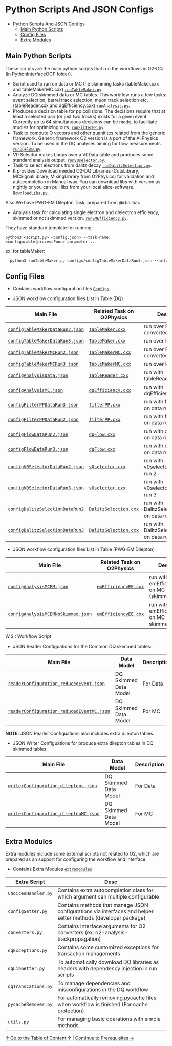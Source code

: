 # Python Scripts And JSON Configs

- [Python Scripts And JSON Configs](#python-scripts-and-json-configs)
  - [Main Python Scripts](#main-python-scripts)
  - [Config Files](#config-files)
  - [Extra Modules](#extra-modules)


## Main Python Scripts

These scripts are the main python scripts that run the workflows in O2-DQ (in PythonInterfaceOOP folder).

* Script used to run on data or MC the skimming tasks (tableMaker.cxx and tableMakerMC.cxx)
[`runTableMaker.py`](https://github.com/ctolon/PythonInterfaceOOP/tree/main/PythonInterfaceOOP/runTableMaker.py).
* Analyze DQ skimmed data or MC tables. This workflow runs a few tasks: event selection, barrel track selection, muon track selection etc. (tableReader.cxx and dqEfficiency.cxx)
[`runAnalysis.py`](https://github.com/ctolon/PythonInterfaceOOP/tree/main/PythonInterfaceOOP/runAnalysis.py).
* Produces a decision table for pp collisions. The decisions require that at least a selected pair (or just two tracks) exists for a given event. Currently up to 64 simultaneous decisions can be made, to facilitate studies for optimizing cuts. 
[`runFilterPP.py`](https://github.com/ctolon/PythonInterfaceOOP/tree/main/PythonInterfaceOOP/runFilterPP.py).
* Task to compute Q vectors and other quanitites related from the generic framework. Generic framework O2 version is a port of the AliPhysics version. To be used in the DQ analyses aiming for flow measurements.
[`runDQFlow.py`](https://github.com/ctolon/PythonInterfaceOOP/tree/main/PythonInterfaceOOP/runDQFlow.py).
* V0 Selector makes Loops over a V0Data table and produces some standard analysis output.
[`runV0selector.py`](https://github.com/ctolon/PythonInterfaceOOP/tree/main/PythonInterfaceOOP/runV0selector.py).
* Task to select electrons from dalitz decay
[`runDalitzSelection.py`](https://github.com/ctolon/PythonInterfaceOOP/tree/main/PythonInterfaceOOP/runDalitzSelection.py).
* It provides Download needed O2-DQ Libraries (CutsLibrary, MCSignalLibrary, MixingLibrary from O2Physics) for validation and autocompletion in Manual way. You can download libs with version as nightly or you can pull libs from your local alice-software.
[`DownloadLibs.py`](https://github.com/ctolon/PythonInterfaceOOP/tree/main/PythonInterfaceOOP/DownloadLibs.py).

Also We have PWG-EM Dilepton Task, prepared from @rbailhac

* Analysis task for calculating single electron and dielectron efficiency, skimmed or not skimmed version.
[`runEMEfficiency.py`](https://github.com/ctolon/PythonInterfaceOOP/blob/main/PythonInterfaceOOP/runEMEfficiency.py).

They have standard template for running:

`python3 <script.py> <config.json> --task-name:<configurable|processFunc> parameter ...`

ex. for tableMaker:
```ruby
  python3 runTableMaker.py configs/configTableMakerDataRun3.json --internal-dpl-aod-reader:aod-file Datas/AO2D_ppDataRun3_LHC22c.root --table-maker:processMuonOnlyWithCov true --table-maker:processBarrelOnlyWithCov true --event-selection-task:syst pp --table-maker:cfgQA true --table-maker:cfgMuonCuts muonQualityCuts muonTightQualityCutsForTests --table-maker:cfgBarrelTrackCuts jpsiPID1 jpsiPID2 jpsiO2MCdebugCuts --add_track_prop --logFile
```
## Config Files

* Contains workflow configuration files
[`Configs`](https://github.com/ctolon/PythonInterfaceOOP/tree/main/PythonInterfaceOOP/configs)


* JSON workflow configuration files List in Table (DQ)

Main File | Related Task on O2Physics | Description | W.S
--- | --- | --- | ---
[`configTableMakerDataRun2.json`](https://github.com/ctolon/PythonInterfaceOOP/tree/main/PythonInterfaceOOP/configs/configTableMakerDataRun2.json) | [`TableMaker.cxx`](https://github.com/AliceO2Group/O2Physics/blob/master/PWGDQ/TableProducer/tableMaker.cxx) | run over Run-2 converted data | `runTableMaker.py` 
[`configTableMakerDataRun3.json`](https://github.com/ctolon/PythonInterfaceOOP/tree/main/PythonInterfaceOOP/configs/configTableMakerDataRun3.json) | [`TableMaker.cxx`](https://github.com/AliceO2Group/O2Physics/blob/master/PWGDQ/TableProducer/tableMaker.cxx) | run over Run-3 data | `runTableMaker.py` |
[`configTableMakerMCRun2.json`](https://github.com/ctolon/PythonInterfaceOOP/tree/main/PythonInterfaceOOP/configs/configTableMakerMCRun2.json) | [`TableMakerMC.cxx`](https://github.com/AliceO2Group/O2Physics/blob/master/PWGDQ/TableProducer/tableMakerMC.cxx) | run over Run-2 converted MC | `runTableMaker.py`
[`configTableMakerMCRun3.json`](https://github.com/ctolon/PythonInterfaceOOP/tree/main/PythonInterfaceOOP/configs/configTableMakerMCRun3.json) | [`TableMakerMC.cxx`](https://github.com/AliceO2Group/O2Physics/blob/master/PWGDQ/TableProducer/tableMakerMC.cxx) | run over Run-3 MC | `runTableMaker.py`
[`configAnalysisData.json`](https://github.com/ctolon/PythonInterfaceOOP/tree/main/PythonInterfaceOOP/configs/configAnalysisData.json) | [`TableReader.cxx`](https://github.com/AliceO2Group/O2Physics/blob/master/PWGDQ/Tasks/tableReader.cxx) | run with tableReader.cxx | `runAnalysis.py`
[`configAnalysisMC.json`](https://github.com/ctolon/PythonInterfaceOOP/tree/main/PythonInterfaceOOP/configs/configAnalysisMC.json) | [`dqEfficiency.cxx`](https://github.com/AliceO2Group/O2Physics/blob/master/PWGDQ/Tasks/dqEfficiency.cxx) | run with dqEfficiency.cxx | `runAnalysis.py` 
[`configFilterPPDataRun3.json`](https://github.com/ctolon/PythonInterfaceOOP/tree/main/PythonInterfaceOOP/configs/configFilterPPDataRun3.json) | [`filterPP.cxx`](https://github.com/AliceO2Group/O2Physics/blob/master/PWGDQ/Tasks/filterPP.cxx) | run with filterPP.cxx on data run 3 | `runFilterPP.py`
[`configFilterPPDataRun2.json`](https://github.com/ctolon/PythonInterfaceOOP/tree/main/PythonInterfaceOOP/configs/configFilterPPDataRun2.json) | [`filterPP.cxx`](https://github.com/AliceO2Group/O2Physics/blob/master/PWGDQ/Tasks/filterPP.cxx) | run with filterPP.cxx on data run 2 | `runFilterPP.py`
[`configFlowDataRun2.json`](https://github.com/ctolon/PythonInterfaceOOP/tree/main/PythonInterfaceOOP/configs/configFlowDataRun2.json) | [`dqFlow.cxx`](https://github.com/AliceO2Group/O2Physics/blob/master/PWGDQ/Tasks/dqFlow.cxx) | run with dqFlow.cxx on data run 2 | `runDQFlow.py`
[`configFlowDataRun3.json`](https://github.com/ctolon/PythonInterfaceOOP/tree/main/PythonInterfaceOOP/configs/configFlowDataRun3.json) | [`dqFlow.cxx`](https://github.com/AliceO2Group/O2Physics/blob/master/PWGDQ/Tasks/dqFlow.cxx) | run with dqFlow.cxx on data run 3 | `runDQFlow.py`
[`configV0SelectorDataRun2.json`](https://github.com/ctolon/PythonInterfaceOOP/tree/main/PythonInterfaceOOP/configs/configV0SelectorDataRun2.json) | [`v0selector.cxx`](https://github.com/AliceO2Group/O2Physics/blob/master/PWGDQ/Tasks/v0selector.cxx) | run with v0selector.cxx on data run 2 | `runV0selector.py`
[`configV0SelectorDataRun3.json`](https://github.com/ctolon/PythonInterfaceOOP/tree/main/PythonInterfaceOOP/configs/configV0SelectorDataRun3.json) | [`v0selector.cxx`](https://github.com/AliceO2Group/O2Physics/blob/master/PWGDQ/Tasks/v0selector.cxx) | run with v0selector.cxx on data run 3 | `runV0selector.py`
[`configDalitzSelectionDataRun2`](https://github.com/ctolon/PythonInterfaceOOP/tree/main/PythonInterfaceOOP/configs/configDalitzSelectionDataRun2.json) | [`DalitzSelection.cxx`](https://github.com/AliceO2Group/O2Physics/blob/master/PWGDQ/Tasks/DalitzSelection.cxx) | run with DalitzSelection.cxx.cxx on data run 2 | `runDalitzSelection.py`
[`configDalitzSelectionDataRun3`](https://github.com/ctolon/PythonInterfaceOOP/tree/main/PythonInterfaceOOP/configs/configDalitzSelectionDataRun3.json) | [`DalitzSelection.cxx`](https://github.com/AliceO2Group/O2Physics/blob/master/PWGDQ/Tasks/DalitzSelection.cxx) | run with DalitzSelection.cxx.cxx on data run 3 | `runDalitzSelection.py`

* JSON workflow configuration files List in Table (PWG-EM Dilepton)

Main File | Related Task on O2Physics | Description | W.S
--- | --- | --- | ---
[`configAnalysisMCEM.json`](https://github.com/ctolon/PythonInterfaceOOP/blob/main/PythonInterfaceOOP/configs/configAnalysisMCEM.json) | [`emEfficiencyEE.cxx`](https://github.com/AliceO2Group/O2Physics/blob/master/PWGEM/Dilepton/Tasks/emEfficiencyEE.cxx) | run with emEfficiencyEE.cxx on MC run 3 (skimmed) | `runEMEfficiency.py`
[`configAnalysisMCEMNoSkimmed.json`](https://github.com/ctolon/PythonInterfaceOOP/blob/main/PythonInterfaceOOP/configs/configAnalysisMCEMNoSkimmed.json) | [`emEfficiencyEE.cxx`](https://github.com/AliceO2Group/O2Physics/blob/master/PWGEM/Dilepton/Tasks/emEfficiencyEE.cxx) | run with emEfficiencyEE.cxx on MC run 3 (not skimmed) | `runEMEfficiency.py`

W.S : Workflow Script


* JSON Reader Configuations for the Common DQ skimmed tables:

Main File | Data Model | Description
--- | --- | ---
[`readerConfiguration_reducedEvent.json`](https://github.com/ctolon/PythonInterfaceOOP/tree/main/PythonInterfaceOOP/configs/readerConfiguration_reducedEvent.json) | DQ Skimmed Data Model | For Data
[`readerConfiguration_reducedEventMC.json`](https://github.com/ctolon/PythonInterfaceOOP/tree/main/PythonInterfaceOOP/configs/readerConfiguration_reducedEventMC.json) | DQ Skimmed Data Model | For MC

**NOTE**: JSON Reader Configuations also includes extra dilepton tables.


* JSON Writer Configuations for produce extra dilepton tables in DQ skimmed tables:

Main File | Data Model | Description
--- | --- | ---
[`writerConfiguration_dileptons.json`](https://github.com/ctolon/PythonInterfaceOOP/tree/main/PythonInterfaceOOP/configs/writerConfiguration_dileptons.json) | DQ Skimmed Data Model | For Data
[`writerConfiguration_dileptonMC.json`](https://github.com/ctolon/PythonInterfaceOOP/tree/main/PythonInterfaceOOP/configs/writerConfiguration_dileptonMC.json) | DQ Skimmed Data Model | For MC

## Extra Modules

Extra modules include some external scripts not related to O2, which are prepared as an support for configuring the workflow and interface.

* Contains Extra Modules
[`extramodules`](https://github.com/ctolon/PythonInterfaceOOP/tree/main/PythonInterfaceOOP/extramodules)

Extra Script | Desc
--- | --- 
`ChoicesHandler.py`      | Contains extra autocompletion class for which argument can multiple configurable
`configSetter.py`    | Contains methods that manage JSON configurations via interfaces and helper setter methods (developer package)
`converters.py`     | Contains Interface arguments for O2 converters (ex. o2-analysis-trackpropagation)
`dqExceptions.py`     | Contains some customized exceptions for transaction managements
`dqLibGetter.py`     | To automatically download DQ libraries as headers with dependency injection in run scripts
`dqTranscations.py`     | To manage dependencies and misconfigurations in the DQ workflow
`pycacheRemover.py`        | For automatically removing pycache files when workflow is finished (For cache protection)
`utils.py`        | For managing basic operations with simple methods.

[↑ Go to the Table of Content ↑](../README.md) | [Continue to Prerequisites →](2_Prerequisites.md)